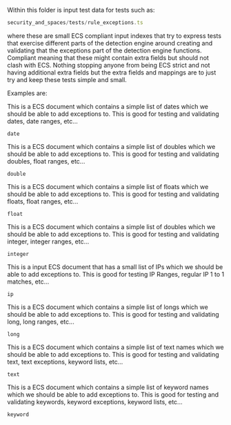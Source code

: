 Within this folder is input test data for tests such as:

```ts
security_and_spaces/tests/rule_exceptions.ts
```

where these are small ECS compliant input indexes that try to express tests that exercise different parts of
the detection engine around creating and validating that the exceptions part of the detection engine functions.
Compliant meaning that these might contain extra fields but should not clash with ECS. Nothing stopping anyone
from being ECS strict and not having additional extra fields but the extra fields and mappings are to just try
and keep these tests simple and small.

 Examples are:

This is a ECS document which contains a simple list of dates which we should be able to add exceptions to.
This is good for testing and validating dates, date ranges, etc...
```
date
```

This is a ECS document which contains a simple list of doubles which we should be able to add exceptions to.
This is good for testing and validating doubles, float ranges, etc...
```
double
```

This is a ECS document which contains a simple list of floats which we should be able to add exceptions to.
This is good for testing and validating floats, float ranges, etc...
```
float
```

This is a ECS document which contains a simple list of doubles which we should be able to add exceptions to.
This is good for testing and validating integer, integer ranges, etc...
```
integer
```

This is a input ECS document that has a small list of IPs which we should be able to add exceptions to.
This is good for testing IP Ranges, regular IP 1 to 1 matches, etc... 
```
ip
```

This is a ECS document which contains a simple list of longs which we should be able to add exceptions to.
This is good for testing and validating long, long ranges, etc...
```
long
```

This is a ECS document which contains a simple list of text names which we should be able to add exceptions to.
This is good for testing and validating text, text exceptions, keyword lists, etc...
```
text
```

This is a ECS document which contains a simple list of keyword names which we should be able to add exceptions to.
This is good for testing and validating keywords, keyword exceptions, keyword lists, etc...
```
keyword
```
